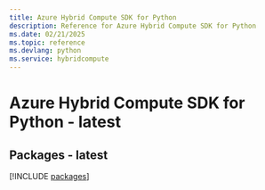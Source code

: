 ```yaml
---
title: Azure Hybrid Compute SDK for Python
description: Reference for Azure Hybrid Compute SDK for Python
ms.date: 02/21/2025
ms.topic: reference
ms.devlang: python
ms.service: hybridcompute
---
```

# Azure Hybrid Compute SDK for Python - latest
## Packages - latest
[!INCLUDE [packages](hybrid-compute-index.md)]